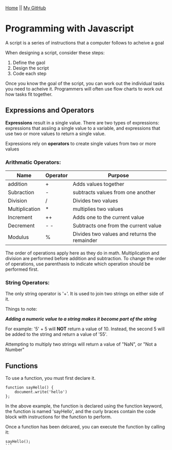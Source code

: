 [Home](README.md) || [My GitHub](https://github.com/leahgrace555)

# Programming with Javascript

A script is a series of instructions that a computer follows to acheive a goal

When designing a script, consider these steps:

1. Define the gaol
2. Design the script
3. Code each step

Once you know the goal of the script, you can work out the individual tasks you need to acheive it. Programmers will often use flow charts to work out how tasks fit together. 

## Expressions and Operators

**Expressions** result in a single value. There are two types of expressions: expressions that assiing a single value to a variable, and expressions that use two or more values to return a single value.

Expressions rely on **operators** to create single values from two or more values

### Arithmatic Operators: 

| Name        |Operator    |Purpose      |
|-------------|------------|-------------|
|addition     |+           | Adds values together|
|Subraction   | -          |subtracts values from one another
|Division     |          / | Divides two values
|Multiplication | *        | multiplies two values
|Increment    | ++         | Adds one to the current value|
|Decrement    | - -        | Subtracts one from the current value
Modulus       | %          | Divides two values and returns the remainder|

The order of operations apply here as they do in math. Multiplication and division are performed before addition and subtraction. To change the order of operations, use parenthasis to indicate which operation should be performed first. 

### String Operators:

The only string operator is '+'. It is used to join two strings on either side of it.

Things to note:

***Adding a numeric value to a string makes it become part of the string***

For example: '5' + 5 will **NOT** return a value of 10. Instead, the second 5 will be added to the string and return a value of '55'. 

Attempting to multiply two strings will return a value of "NaN", or "Not a Number"

## Functions

To use a function, you must first declare it. 
````
function sayHello() {
    document.write('hello')
};
````
In the above example, the function is declared using the function keyword, the function is named 'sayHello', and the curly braces contain the code block with instructions for the function to perform. 

Once a function has been delcared, you can execute the function by calling it:
````
sayHello();
```
